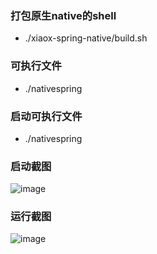 ### 打包原生native的shell
- ./xiaox-spring-native/build.sh
### 可执行文件
- ./nativespring
### 启动可执行文件
- ./nativespring
### 启动截图
![image](https://note.youdao.com/yws/res/23737/E4C9DEB83E814C7097501A69F11A42DC)
### 运行截图
![image](https://note.youdao.com/yws/res/23739/60F794E49E3E42988CEF788CC95F27E5)